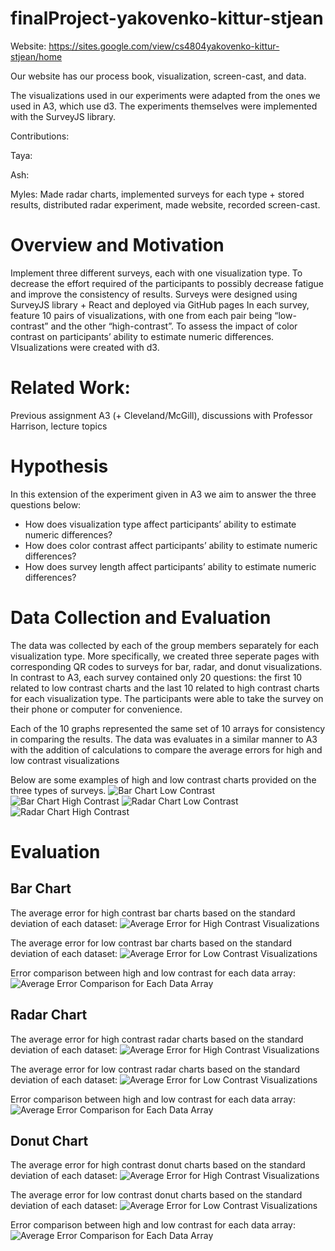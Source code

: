 # finalProject-yakovenko-kittur-stjean

Website: https://sites.google.com/view/cs4804yakovenko-kittur-stjean/home

Our website has our process book, visualization, screen-cast, and data.

The visualizations used in our experiments were adapted from the ones we used in A3, which use d3. The experiments themselves were implemented with the SurveyJS library.

Contributions:

Taya:

Ash:

Myles: Made radar charts, implemented surveys for each type + stored results, distributed radar experiment, made website, recorded screen-cast.

# Overview and Motivation
Implement three different surveys, each with one visualization type.
To decrease the effort required of the participants to possibly decrease fatigue and improve the consistency of results.
Surveys were designed using SurveyJS library + React and deployed via GitHub pages
In each survey, feature 10 pairs of visualizations, with one from each pair being “low-contrast” and the other “high-contrast”.
To assess the impact of color contrast on participants’ ability to estimate numeric differences.
VIsualizations were created with d3.

# Related Work: 

Previous assignment A3 (+ Cleveland/McGill), discussions with Professor Harrison, lecture topics

# Hypothesis 
In this extension of the experiment given in A3 we aim to answer the three questions below:
- How does visualization type affect participants’ ability to estimate numeric differences?
- How does color contrast affect participants’ ability to estimate numeric differences?
- How does survey length affect participants’ ability to estimate numeric differences?

# Data Collection and Evaluation
The data was collected by each of the group members separately for each visualization type. More specifically, we created three seperate pages with corresponding QR codes to surveys for bar, radar, and donut visualizations. In contrast to A3, each survey contained only 20 questions: the first 10 related to low contrast charts and the last 10 related to high contrast charts for each visualization type. The participants were able to take the survey on their phone or computer for convenience. 

Each of the 10 graphs represented the same set of 10 arrays for consistency in comparing the results. The data was evaluates in a similar manner to A3 with the addition of calculations to compare the average errors for high and low contrast visualizations

Below are some examples of high and low contrast charts provided on the three types of surveys.
![Bar Chart Low Contrast](barChart/imgs/bOrange1.png)
![Bar Chart High Contrast](barChart/imgs/b1.png)
![Radar Chart Low Contrast](lowContrast/rChart1.png)
![Radar Chart High Contrast](highContrast/rChart1.png)

# Evaluation
## Bar Chart
The average error for high contrast bar charts based on the standard deviation of each dataset:
![Average Error for High Contrast Visualizations](results/barAvgErrorsBlue.png)

The average error for low contrast bar charts based on the standard deviation of each dataset:
![Average Error for Low Contrast Visualizations](results/barAvgErrorsOrange.png)

Error comparison between high and low contrast for each data array:
![Average Error Comparison for Each Data Array](results/barErrorsBlueOrange.png)

## Radar Chart
The average error for high contrast radar charts based on the standard deviation of each dataset:
![Average Error for High Contrast Visualizations](results/radarAvgErrorsBlue.png)

The average error for low contrast radar charts based on the standard deviation of each dataset:
![Average Error for Low Contrast Visualizations](results/radarAvgErrorsOrange.png)

Error comparison between high and low contrast for each data array:
![Average Error Comparison for Each Data Array](results/radarErrorsBlueOrange.png)

## Donut Chart
The average error for high contrast donut charts based on the standard deviation of each dataset:
![Average Error for High Contrast Visualizations](results/donutAvgErrorsBlue.png)

The average error for low contrast donut charts based on the standard deviation of each dataset:
![Average Error for Low Contrast Visualizations](results/donutAvgErrorsOrange.png)

Error comparison between high and low contrast for each data array:
![Average Error Comparison for Each Data Array](results/donutErrorsBlueOrange.png)
